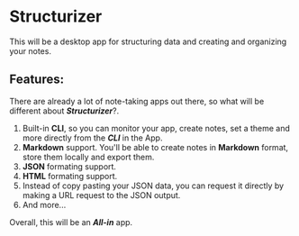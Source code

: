 # Structurizer

This will be a desktop app for structuring data and creating and organizing your notes.

## Features:

There are already a lot of note-taking apps out there, so what will be different about ***Structurizer***?.

1. Built-in **CLI**, so you can monitor your app, create notes, set a theme and more directly from the ***CLI*** in the
   App.
2. **Markdown** support. You'll be able to create notes in **Markdown** format, store them locally and export them.
3. **JSON** formating support.
4. **HTML** formating support.
5. Instead of copy pasting your JSON data, you can request it directly by making a URL request to the JSON output.
6. And more...

Overall, this will be an ***All-in*** app.